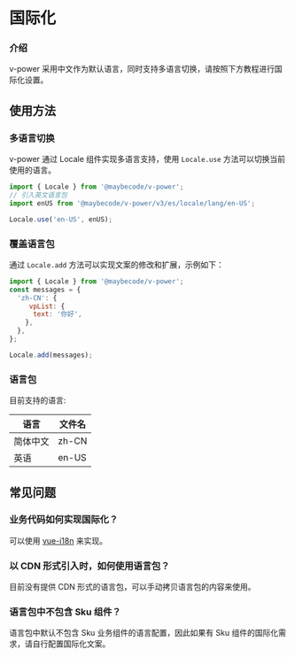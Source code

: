# 国际化

### 介绍

v-power 采用中文作为默认语言，同时支持多语言切换，请按照下方教程进行国际化设置。

## 使用方法

### 多语言切换

v-power 通过 Locale 组件实现多语言支持，使用 `Locale.use` 方法可以切换当前使用的语言。

```js
import { Locale } from '@maybecode/v-power';
// 引入英文语言包
import enUS from '@maybecode/v-power/v3/es/locale/lang/en-US';

Locale.use('en-US', enUS);
```

### 覆盖语言包

通过 `Locale.add` 方法可以实现文案的修改和扩展，示例如下：

```js
import { Locale } from '@maybecode/v-power';
const messages = {
  'zh-CN': {
     vpList: {
      text: '你好',
    },
  },
};

Locale.add(messages);
```

### 语言包

目前支持的语言:

| 语言     | 文件名 |
| -------- | ------ |
| 简体中文 | zh-CN  |
| 英语     | en-US  |

## 常见问题

### 业务代码如何实现国际化？

可以使用 [vue-i18n](https://github.com/kazupon/vue-i18n) 来实现。

### 以 CDN 形式引入时，如何使用语言包？

目前没有提供 CDN 形式的语言包，可以手动拷贝语言包的内容来使用。

### 语言包中不包含 Sku 组件？

语言包中默认不包含 Sku 业务组件的语言配置，因此如果有 Sku 组件的国际化需求，请自行配置国际化文案。
